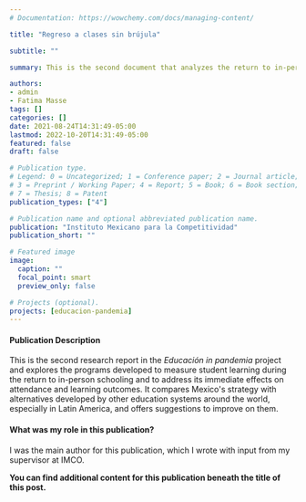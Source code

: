 ```yaml
---
# Documentation: https://wowchemy.com/docs/managing-content/

title: "Regreso a clases sin brújula"

subtitle: ""

summary: This is the second document that analyzes the return to in-person schooling and Mexico and zooms in on the strategy developed during the return to in-person classes, which was intended to provide teachers with tools to diagnose and correct delays in student learning.

authors:
- admin
- Fatima Masse
tags: []
categories: []
date: 2021-08-24T14:31:49-05:00
lastmod: 2022-10-20T14:31:49-05:00
featured: false
draft: false

# Publication type.
# Legend: 0 = Uncategorized; 1 = Conference paper; 2 = Journal article;
# 3 = Preprint / Working Paper; 4 = Report; 5 = Book; 6 = Book section;
# 7 = Thesis; 8 = Patent
publication_types: ["4"]

# Publication name and optional abbreviated publication name.
publication: "Instituto Mexicano para la Competitividad"
publication_short: ""

# Featured image
image:
  caption: ""
  focal_point: smart
  preview_only: false

# Projects (optional).
projects: [educacion-pandemia]
---
```



#### Publication Description

This is the second research report in the *Educación in pandemia* project and explores the programs developed to measure student learning during the return to in-person schooling and to address its immediate effects on attendance and learning outcomes. It compares Mexico's strategy with alternatives developed by other education systems around the world, especially in Latin America, and offers suggestions to improve on them. 

#### What was my role in this publication?

I was the main author for this publication, which I wrote with input from my supervisor at IMCO. 

**You can find additional content for this publication beneath the title of this post.**